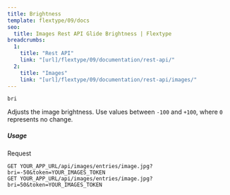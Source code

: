 ```yaml
---
title: Brightness
template: flextype/09/docs
seo:
  title: Images Rest API Glide Brightness | Flextype
breadcrumbs:
  1:
    title: "Rest API"
    link: "[url]/flextype/09/documentation/rest-api/"
  2:
    title: "Images"
    link: "[url]/flextype/09/documentation/rest-api/images/"
---
```


`bri`

Adjusts the image brightness. Use values between `-100` and `+100`, where `0` represents no change.

##### Usage

<div class="file-header">Request</div>

```
GET YOUR_APP_URL/api/images/entries/image.jpg?bri=-50&token=YOUR_IMAGES_TOKEN
GET YOUR_APP_URL/api/images/entries/image.jpg?bri=50&token=YOUR_IMAGES_TOKEN
```